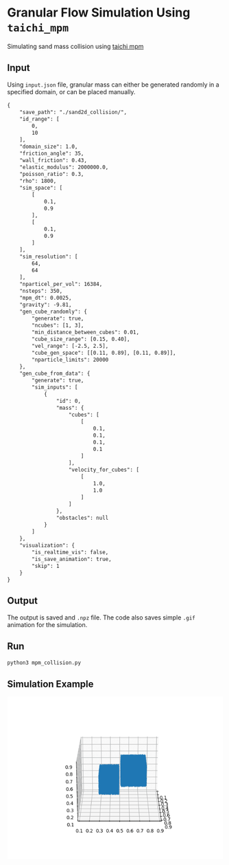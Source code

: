 # Granular Flow Simulation Using `taichi_mpm`
Simulating sand mass collision using [taichi mpm](https://github.com/taichi-dev/taichi_elements)

## Input
Using `input.json` file, granular mass can either be generated randomly in a specified domain,
or can be placed manually.

```shell
{
    "save_path": "./sand2d_collision/",
    "id_range": [
        0,
        10
    ],
    "domain_size": 1.0,
    "friction_angle": 35,
    "wall_friction": 0.43,
    "elastic_modulus": 2000000.0,
    "poisson_ratio": 0.3,
    "rho": 1800,
    "sim_space": [
        [
            0.1,
            0.9
        ],
        [
            0.1,
            0.9
        ]
    ],
    "sim_resolution": [
        64,
        64
    ],
    "nparticel_per_vol": 16384,
    "nsteps": 350,
    "mpm_dt": 0.0025,
    "gravity": -9.81,
    "gen_cube_randomly": {
        "generate": true,
        "ncubes": [1, 3],
        "min_distance_between_cubes": 0.01,
        "cube_size_range": [0.15, 0.40],
        "vel_range": [-2.5, 2.5],
        "cube_gen_space": [[0.11, 0.89], [0.11, 0.89]],
        "nparticle_limits": 20000
    },
    "gen_cube_from_data": {
        "generate": true,
        "sim_inputs": [
            {
                "id": 0,
                "mass": {
                    "cubes": [
                        [
                            0.1,
                            0.1,
                            0.1,
                            0.1
                        ]
                    ],
                    "velocity_for_cubes": [
                        [
                            1.0,
                            1.0
                        ]
                    ]
                },
                "obstacles": null
            }
        ]
    },
    "visualization": {
        "is_realtime_vis": false,
        "is_save_animation": true,
        "skip": 1
    }
}
```

## Output
The output is saved and `.npz` file. The code also saves simple `.gif` animation for the simulation. 

## Run
```shell
python3 mpm_collision.py
```

## Simulation Example
![Sand collision example](example.gif)



